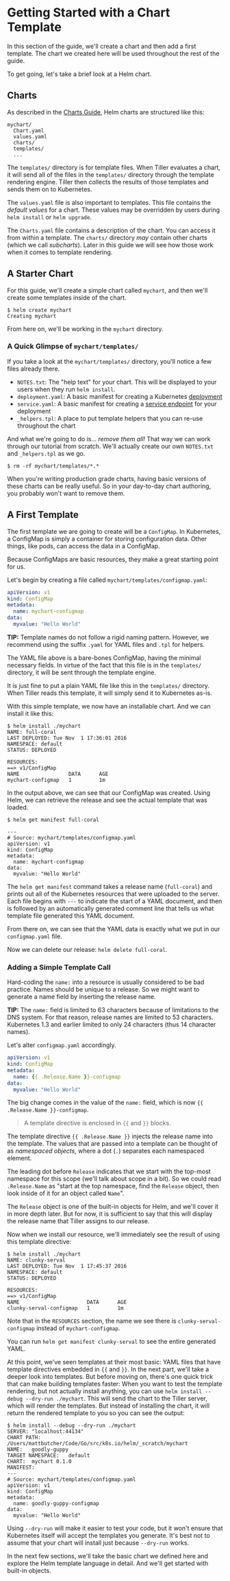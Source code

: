 # Getting Started with a Chart Template

In this section of the guide, we'll create a chart and then add a first template. The chart we created here will be used throughout the rest of the guide.

To get going, let's take a brief look at a Helm chart.

## Charts

As described in the [Charts Guide](charts.md), Helm charts are structured like
this:

```
mychart/
  Chart.yaml
  values.yaml
  charts/
  templates/
  ...
```

The `templates/` directory is for template files. When Tiller evaluates a chart,
it will send all of the files in the `templates/` directory through the
template rendering engine. Tiller then collects the results of those templates
and sends them on to Kubernetes.

The `values.yaml` file is also important to templates. This file contains the
_default values_ for a chart. These values may be overridden by users during
`helm install` or `helm upgrade`.

The `Charts.yaml` file contains a description of the chart. You can access it
from within a template. The `charts/` directory _may_ contain other charts (which
we call _subcharts_). Later in this guide we will see how those work when it
comes to template rendering.

## A Starter Chart

For this guide, we'll create a simple chart called `mychart`, and then we'll
create some templates inside of the chart.

```console
$ helm create mychart
Creating mychart
```

From here on, we'll be working in the `mychart` directory.

### A Quick Glimpse of `mychart/templates/`

If you take a look at the `mychart/templates/` directory, you'll notice a few files
already there.

- `NOTES.txt`: The "help text" for your chart. This will be displayed to your users
  when they run `helm install`.
- `deployment.yaml`: A basic manifest for creating a Kubernetes [deployment](http://kubernetes.io/docs/user-guide/deployments/)
- `service.yaml`: A basic manifest for creating a [service endpoint](http://kubernetes.io/docs/user-guide/services/) for your deployment
- `_helpers.tpl`: A place to put template helpers that you can re-use throughout the chart

And what we're going to do is... _remove them all!_ That way we can work through our tutorial from scratch. We'll actually create our own `NOTES.txt` and `_helpers.tpl` as we go.

```console
$ rm -rf mychart/templates/*.*
```

When you're writing production grade charts, having basic versions of these charts can be really useful. So in your day-to-day chart authoring, you probably won't want to remove them.

## A First Template

The first template we are going to create will be a `ConfigMap`. In Kubernetes,
a ConfigMap is simply a container for storing configuration data. Other things,
like pods, can access the data in a ConfigMap.

Because ConfigMaps are basic resources, they make a great starting point for us.

Let's begin by creating a file called `mychart/templates/configmap.yaml`:

```yaml
apiVersion: v1
kind: ConfigMap
metadata:
  name: mychart-configmap
data:
  myvalue: "Hello World"
```

**TIP:** Template names do not follow a rigid naming pattern. However, we recommend
using the suffix `.yaml` for YAML files and `.tpl` for helpers.

The YAML file above is a bare-bones ConfigMap, having the minimal necessary fields.
In virtue of the fact that this file is in the `templates/` directory, it will
be sent through the template engine.

It is just fine to put a plain YAML file like this in the `templates/` directory.
When Tiller reads this template, it will simply send it to Kubernetes as-is.

With this simple template, we now have an installable chart. And we can install
it like this:

```console
$ helm install ./mychart
NAME: full-coral
LAST DEPLOYED: Tue Nov  1 17:36:01 2016
NAMESPACE: default
STATUS: DEPLOYED

RESOURCES:
==> v1/ConfigMap
NAME                DATA      AGE
mychart-configmap   1         1m
```

In the output above, we can see that our ConfigMap was created. Using Helm, we
can retrieve the release and see the actual template that was loaded.

```console
$ helm get manifest full-coral

---
# Source: mychart/templates/configmap.yaml
apiVersion: v1
kind: ConfigMap
metadata:
  name: mychart-configmap
data:
  myvalue: "Hello World"
```

The `helm get manifest` command takes a release name (`full-coral`) and prints
out all of the Kubernetes resources that were uploaded to the server. Each file
begins with `---` to indicate the start of a YAML document, and then is followed
by an automatically generated comment line that tells us what template file
generated this YAML document.

From there on, we can see that the YAML data is exactly what we put in our
`configmap.yaml` file.

Now we can delete our release: `helm delete full-coral`.

### Adding a Simple Template Call

Hard-coding the `name:` into a resource is usually considered to be bad practice.
Names should be unique to a release. So we might want to generate a name field
by inserting the release name.

**TIP:** The `name:` field is limited to 63 characters because of limitations to
the DNS system. For that reason, release names are limited to 53 characters.
Kubernetes 1.3 and earlier limited to only 24 characters (thus 14 character names).

Let's alter `configmap.yaml` accordingly.

```yaml
apiVersion: v1
kind: ConfigMap
metadata:
  name: {{ .Release.Name }}-configmap
data:
  myvalue: "Hello World"
```

The big change comes in the value of the `name:` field, which is now
`{{ .Release.Name }}-configmap`.

> A template directive is enclosed in `{{` and `}}` blocks.

The template directive `{{ .Release.Name }}` injects the release name into the template. The values that are passed into a template can be thought of as _namespaced objects_, where a dot (`.`) separates each namespaced element.

The leading dot before `Release` indicates that we start with the top-most namespace for this scope (we'll talk about scope in a bit). So we could read `.Release.Name` as "start at the top namespace, find the `Release` object, then look inside of it for an object called `Name`".

The `Release` object is one of the built-in objects for Helm, and we'll cover it in more depth later. But for now, it is sufficient to say that this will display the release name that Tiller assigns to our release.

Now when we install our resource, we'll immediately see the result of using this template directive:

```console
$ helm install ./mychart
NAME: clunky-serval
LAST DEPLOYED: Tue Nov  1 17:45:37 2016
NAMESPACE: default
STATUS: DEPLOYED

RESOURCES:
==> v1/ConfigMap
NAME                      DATA      AGE
clunky-serval-configmap   1         1m
```

Note that in the `RESOURCES` section, the name we see there is `clunky-serval-configmap`
instead of `mychart-configmap`.

You can run `helm get manifest clunky-serval` to see the entire generated YAML.

At this point, we've seen templates at their most basic: YAML files that have template directives embedded in `{{` and `}}`. In the next part, we'll take a deeper look into templates. But before moving on, there's one quick trick that can make building templates faster: When you want to test the template rendering, but not actually install anything, you can use `helm install --debug --dry-run ./mychart`. This will send the chart to the Tiller server, which will render the templates. But instead of installing the chart, it will return the rendered template to you so you can see the output:

```console
$ helm install --debug --dry-run ./mychart
SERVER: "localhost:44134"
CHART PATH: /Users/mattbutcher/Code/Go/src/k8s.io/helm/_scratch/mychart
NAME:   goodly-guppy
TARGET NAMESPACE:   default
CHART:  mychart 0.1.0
MANIFEST:
---
# Source: mychart/templates/configmap.yaml
apiVersion: v1
kind: ConfigMap
metadata:
  name: goodly-guppy-configmap
data:
  myvalue: "Hello World"

```

Using `--dry-run` will make it easier to test your code, but it won't ensure that Kubernetes itself will accept the templates you generate. It's best not to assume that your chart will install just because `--dry-run` works.

In the next few sections, we'll take the basic chart we defined here and explore the Helm template language in detail. And we'll get started with built-in objects.
